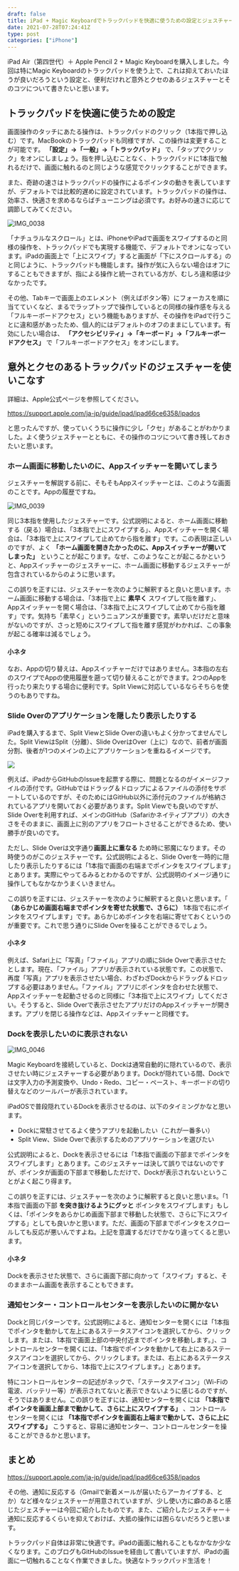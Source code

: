 ```yaml
---
draft: false
title: iPad + Magic Keyboardでトラックパッドを快適に使うための設定とジェスチャーのコツ
date: 2021-07-28T07:24:41Z
type: post
categories: ["iPhone"]
---
```

iPad Air（第四世代）＋ Apple Pencil 2 + Magic Keyboardを購入しました。今回は特にMagic Keyboardのトラックパッドを使う上で、これは抑えておいたほうが良いだろうという設定と、便利だけれど意外とクセのあるジェスチャーとそのコツについて書きたいと思います。

## トラックパッドを快適に使うための設定

画面操作のタッチにあたる操作は、トラックパッドのクリック（1本指で押し込む）です。MacBookのトラックパッドも同様ですが、この操作は変更することが可能です。 **「設定」→「一般」→「トラックパッド」** で、「タップでクリック」をオンにしましょう。指を押し込むことなく、トラックパッドに1本指で触れるだけで、画面に触れるのと同じような感覚でクリックすることができます。

また、奇跡の速さはトラックパッドの操作によるポインタの動きを表していますが、デフォルトでは比較的遅めに設定されています。トラックパッドの操作は、効率さ、快適さを求めるならばチューニングは必須です。お好みの速さに応じて調節してみてください。

![IMG_0038](127280930-1e86bd3d-0afc-4461-af3a-6633199c669d.jpeg)

「ナチュラルなスクロール」とは、iPhoneやiPadで画面をスワイプするのと同様の操作を、トラックパッドでも実現する機能で、デフォルトでオンになっています。iPadの画面上で「上にスワイプ」すると画面が「下にスクロールする」のと同じように、トラックパッドも機能します。操作が気に入らない場合はオフにすることもできますが、指による操作と統一されている方が、むしろ違和感は少なかったです。

その他、Tabキーで画面上のエレメント（例えばボタン等）にフォーカスを順に当てていくなど、まるでラップトップで操作しているとの同様の操作感を与える「フルキーボードアクセス」という機能もありますが、その操作をiPadで行うことに違和感があったため、個人的にはデフォルトのオフのままにしています。有効にしたい場合は、 **「アクセシビリティ」→「キーボード」→「フルキーボードアクセス」** で「フルキーボードアクセス」をオンにします。

## 意外とクセのあるトラックパッドのジェスチャーを使いこなす

詳細は、Apple公式ページを参照してください。

<https://support.apple.com/ja-jp/guide/ipad/ipad66ce6358/ipados>

と思ったんですが、使っていくうちに操作に少し「クセ」があることがわかりました。よく使うジェスチャーとともに、その操作のコツについて書き残しておきたいと思います。

### ホーム画面に移動したいのに、Appスイッチャーを開いてしまう

ジェスチャーを解説する前に、そもそもAppスイッチャーとは、このような画面のことです。Appの履歴ですね。

![IMG_0039](127146456-1e1dd693-ca20-400e-a916-b69297d74df0.png)

同じ3本指を使用したジェスチャーです。公式説明によると、ホーム画面に移動する（戻る）場合は、「3本指で上にスワイプする」、Appスイッチャーを開く場合は、「3本指で上にスワイプして止めてから指を離す」です。この表現は正しいのですが、よく **「ホーム画面を開きたかったのに、Appスイッチャーが開いてしまった」** ということが起こります。なぜ、このようなことが起こるかというと、Appスイッチャーのジェスチャーに、ホーム画面に移動するジェスチャーが包含されているからのように思います。

この誤りを正すには、ジェスチャーを次のように解釈すると良いと思います。ホーム画面に移動する場合は、「3本指で上に **素早く** スワイプして指を離す」、Appスイッチャーを開く場合は、「3本指で上にスワイプして止めてから指を離す」です。気持ち「素早く」というニュアンスが重要です。素早いだけだと意味がないのですが、さっと短めにスワイプして指を離す感覚がわかれば、この事象が起こる確率は減るでしょう。

#### 小ネタ

なお、Appの切り替えは、Appスイッチャーだけではありません。3本指の左右のスワイプでAppの使用履歴を遡って切り替えることができます。2つのAppを行ったり来たりする場合に便利です。Split Viewに対応しているならそちらを使うのもありですね。

### Slide Overのアプリケーションを隠したり表示したりする

iPadを購入するまで、Split ViewとSlide Overの違いもよく分かってませんでした。Split ViewはSplit（分離）、Slide OverはOver（上に）なので、前者が画面分割、後者が1つのメインの上にアプリケーションを重ねるイメージです。

![](127169163-af3c4483-d9a8-4f94-b61f-94bce2af59c5.jpeg)

例えば、iPadからGitHubのIssueを起票する際に、問題となるのがイメージファイルの添付です。GitHubではドラッグ＆ドロップによるファイルの添付をサポートしているのですが、そのためにはGitHub以外に添付元のファイルが格納されているアプリを開いておく必要があります。Split Viewでも良いのですが、Slide Overを利用すれば、メインのGitHub（Safariかネイティブアプリ）の大きさをそのままに、画面上に別のアプリをフロートさせることができるため、使い勝手が良いのです。

ただし、Slide Overは文字通り**画面上に重なる** ため時に邪魔になります。その時使うのがこのジェスチャーです。公式説明によると、Slide Overを一時的に隠したり表示したりするには「1本指で画面の右端までポインタをスワイプします」とあります。実際にやってるみるとわかるのですが、公式説明のイメージ通りに操作してもなかなかうまくいきません。

この誤りを正すには、ジェスチャーを次のように解釈すると良いと思います。「 **（あらかじめ画面右端までポインタを寄せた状態で、さらに）** 1本指で右にポインタをスワイプします」です。あらかじめポインタを右端に寄せておくというのが重要です。これで思う通りにSlide Overを操ることができるでしょう。

#### 小ネタ

例えば、Safari上に「写真」「ファイル」アプリの順にSlide Overで表示させたとします。現在、「ファイル」アプリが表示されている状態です。この状態で、再度「写真」アプリを表示させたい場合、わざわざDockからドラッグ＆ドロップする必要はありません。「ファイル」アプリにポインタを合わせた状態で、Appスイッチャーを起動させるのと同様に「3本指で上にスワイプ」してください。そうすると、Slide Overで表示させたアプリだけのAppスイッチャーが開きます。アプリを閉じる操作などは、Appスイッチャーと同様です。

### Dockを表示したいのに表示されない

![IMG_0046](127259062-06908866-1562-4851-8e3b-4260834921af.jpeg)

Magic Keyboardを接続していると、Dockは通常自動的に隠れているので、表示させたい時にジェスチャーする必要があります。Dockが隠れている間、Dockでは文字入力の予測変換や、Undo・Redo、コピー・ペースト、キーボードの切り替えなどのツールバーが表示されています。

iPadOSで普段隠れているDockを表示させるのは、以下のタイミングかなと思います。

* Dockに常駐させてるよく使うアプリを起動したい（これが一番多い）
* Split View、Slide Overで表示するためのアプリケーションを選びたい

公式説明によると、Dockを表示させるには「1本指で画面の下部までポインタをスワイプします」とあります。このジェスチャーは決して誤りではないのですが、ポインタが画面の下部まで移動しただけで、Dockが表示されないということがよく起こり得ます。

この誤りを正すには、ジェスチャーを次のように解釈すると良いと思いまs。「1本指で画面の下部 **を突き抜けるようにグッと** ポインタをスワイプします」もしくは、「ポインタをあらかじめ画面下部まで移動した状態で、さらに下にスワイプする」としても良いかと思います。ただ、画面の下部までポインタをスクロールしても反応が悪いんですよね。上記を意識するだけでかなり違ってくると思います。

#### 小ネタ

Dockを表示させた状態で、さらに画面下部に向かって「スワイプ」すると、そのままホーム画面を表示することもできます。

### 通知センター・コントロールセンターを表示したいのに開かない

Dockと同じパターンです。公式説明によると、通知センターを開くには「1本指でポインタを動かして左上にあるステータスアイコンを選択してから、クリックします。または、1本指で画面上部の中央付近までポインタを移動します。」、コントロールセンターを開くには、「1本指でポインタを動かして右上にあるステータスアイコンを選択してから、クリックします。または、右上にあるステータスアイコンを選択してから、1本指で上にスワイプします。」とあります。

特にコントロールセンターの記述がネックで、「ステータスアイコン」（Wi-Fiの電波、バッテリー等）が表示されてないと表示できないように感じるのですが、そうではありません。この誤りを正すには、通知センターを開くには **「1本指でポインタを画面上部まで動かして、さらに上にスワイプする」** 、コントロールセンターを開くには **「1本指でポインタを画面右上端まで動かして、さらに上にスワイプする」** こうすると、容易に通知センター、コントロールセンターを操ることができるかと思います。

## まとめ

<https://support.apple.com/ja-jp/guide/ipad/ipad66ce6358/ipados>

その他、通知に反応する（Gmailで新着メールが届いたらアーカイブする、とか）など様々なジェスチャーが用意されていますが、少し使い方に癖のあると感じたジェスチャーは今回ご紹介したものです。また、ご紹介したジェスチャー＋通知に反応するくらいを抑えておけば、大抵の操作には困らないだろうと思います。

トラックパッド自体は非常に快適です。iPadの画面に触れることもなかなか少なくなります。このブログもGitHubのIssueを経由して書いていますが、iPadの画面に一切触れることなく作業できました。快適なトラックパッド生活を！
